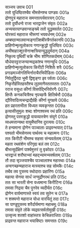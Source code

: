 सञ्जय उवाच	001  
ततो युधिष्ठिरश्चैव भीमसेनश्च पाण्डवः	001a  
द्रोणपुत्रं महाराज समन्तात्पर्यवारयन्	001c  
ततो दुर्योधनो राजा भारद्वाजेन संवृतः	002a  
अभ्ययात्पाण्डवान्सङ्ख्ये ततो युद्धमवर्तत	002c  
घोररूपं महाराज भीरूणां भयवर्धनम्	002e  
अम्बष्ठान्मालवान्वङ्गाञ्शिबींस्त्रैगर्तकानपि	003a  
प्राहिणोन्मृत्युलोकाय गणान्क्रुद्धो युधिष्ठिरः	003c  
अभीषाहाञ्शूरसेनान्क्षत्रियान्युद्धदुर्मदान्	004a  
निकृत्य पृथिवीं चक्रे भीमः शोणितकर्दमाम्	004c  
यौधेयारट्टराजन्यान्मद्रकांश्च गणान्युधि	005a  
प्राहिणोन्मृत्युलोकाय किरीटी निशितैः शरैः	005c  
प्रगाढमञ्जोगतिभिर्नाराचैरभिपीडिताः	006a  
निपेतुर्द्विरदा भूमौ द्विशृङ्गा इव पर्वताः	006c  
निकृत्तैर्हस्तिहस्तैश्च लुठमानैस्ततस्ततः	007a  
रराज वसुधा कीर्णा विसर्पद्भिरिवोरगैः	007c  
क्षिप्तैः कनकचित्रैश्च नृपच्छत्रैः क्षितिर्बभौ	008a  
द्यौरिवादित्यचन्द्राद्यैर्ग्रहैः कीर्णा युगक्षये	008c  
हत प्रहरताभीता विध्यत व्यवकृन्तत	009a  
इत्यासीत्तुमुलः शब्दः शोणाश्वस्य रथं प्रति	009c  
द्रोणस्तु परमक्रुद्धो वायव्यास्त्रेण संयुगे	010a  
व्यधमत्तान्यथा वायुर्मेघानिव दुरत्ययः	010c  
ते हन्यमाना द्रोणेन पाञ्चालाः प्राद्रवन्भयात्	011a  
पश्यतो भीमसेनस्य पार्थस्य च महात्मनः	011c  
ततः किरीटी भीमश्च सहसा संन्यवर्तताम्	012a  
महता रथवंशेन परिगृह्य बलं तव	012c  
बीभत्सुर्दक्षिणं पार्श्वमुत्तरं तु वृकोदरः	013a  
भारद्वाजं शरौघाभ्यां महद्भ्यामभ्यवर्षताम्	013c  
तौ तदा सृञ्जयाश्चैव पाञ्चालाश्च महारथाः	014a  
अन्वगच्छन्महाराज मत्स्याश्च सह सोमकैः	014c  
तथैव तव पुत्रस्य रथोदाराः प्रहारिणः	015a  
महत्या सेनया सार्धं जग्मुर्द्रोणरथं प्रति	015c  
ततः सा भारती सेना वध्यमाना किरीटिना	016a  
तमसा निद्रया चैव पुनरेव व्यदीर्यत	016c  
द्रोणेन वार्यमाणास्ते स्वयं तव सुतेन च	017a  
न शक्यन्ते महाराज योधा वारयितुं तदा	017c  
सा पाण्डुपुत्रस्य शरैर्दार्यमाणा महाचमूः	018a  
तमसा संवृते लोके व्यद्रवत्सर्वतोमुखी	018c  
उत्सृज्य शतशो वाहांस्तत्र केचिन्नराधिपाः	019a  
प्राद्रवन्त महाराज भयाविष्टाः समन्ततः	019c  
